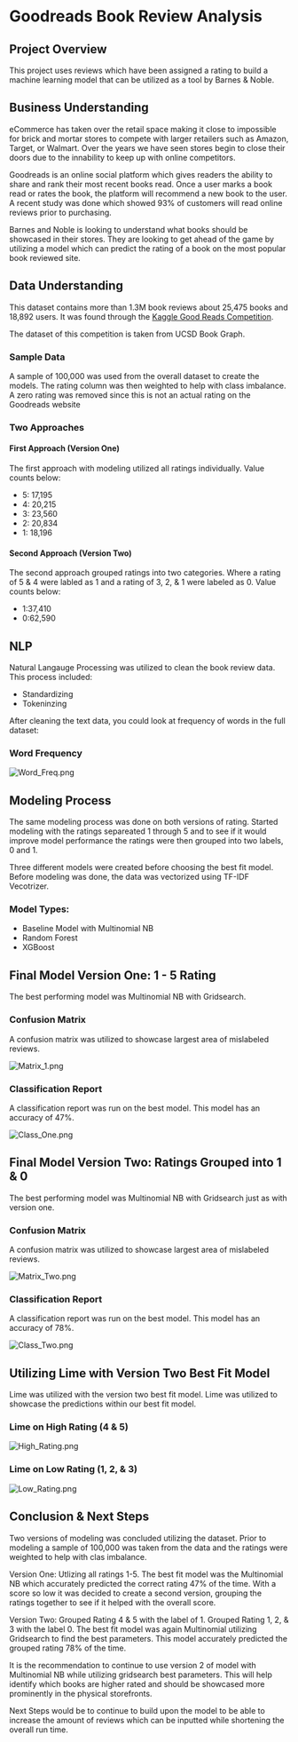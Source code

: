 # Goodreads Book Review Analysis

## Project Overview

This project uses reviews which have been assigned a rating to build a machine learning model that can be utilized as a tool by Barnes & Noble.

## Business Understanding

eCommerce has taken over the retail space making it close to impossible for brick and mortar stores to compete with larger retailers such as Amazon, Target, or Walmart.  Over the years we have seen stores begin to close their doors due to the innability to keep up with online competitors.

Goodreads is an online social platform which gives readers the ability to share and rank their most recent books read.  Once a user marks a book read or rates the book, the platform will recommend a new book to the user. A recent study was done which showed 93% of customers will read online reviews prior to purchasing. 

Barnes and Noble is looking to understand what books should be showcased in their stores.  They are looking to get ahead of the game by utilizing a model which can predict the rating of a book on the most popular book reviewed site.

## Data Understanding

This dataset contains more than 1.3M book reviews about 25,475 books and 18,892 users. It was found through the [Kaggle Good Reads Competition](https://www.kaggle.com/competitions/goodreads-books-reviews-290312/overview).

The dataset of this competition is taken from UCSD Book Graph.

### Sample Data

A sample of 100,000 was used from the overall dataset to create the models.  The rating column was then weighted to help with class imbalance.  A zero rating was removed since this is not an actual rating on the Goodreads website

### Two Approaches

#### First Approach (Version One)

The first approach with modeling utilized all ratings individually.  Value counts below:
* 5: 17,195
* 4: 20,215
* 3: 23,560
* 2: 20,834
* 1: 18,196

#### Second Approach (Version Two)

The second approach grouped ratings into two categories.  Where a rating of 5 & 4 were labled as 1 and a rating of 3, 2, & 1 were labeled as 0.  Value counts below:
* 1:37,410
* 0:62,590

## NLP

Natural Langauge Processing was utilized to clean the book review data.  This process included:
* Standardizing
* Tokeninzing

After cleaning the text data, you could look at frequency of words in the full dataset:

### Word Frequency

![Word_Freq.png](./Images/Word_Freq.png)


## Modeling Process

The same modeling process was done on both versions of rating.  Started modeling with the ratings separeated 1 through 5 and to see if it would improve model performance the ratings were then grouped into two labels, 0 and 1.

Three different models were created before choosing the best fit model.  Before modeling was done, the data was vectorized using TF-IDF Vecotrizer.

### Model Types:
* Baseline Model with Multinomial NB
* Random Forest
* XGBoost

## Final Model Version One: 1 - 5 Rating

The best performing model was Multinomial NB with Gridsearch.

### Confusion Matrix

A confusion matrix was utilized to showcase largest area of mislabeled reviews.

![Matrix_1.png](./Images/Matrix_1.png)

### Classification Report

A classification report was run on the best model.  This model has an accuracy of 47%.

![Class_One.png](./Images/Class_One.png)

## Final Model Version Two: Ratings Grouped into 1 & 0

The best performing model was Multinomial NB with Gridsearch just as with version one.

### Confusion Matrix

A confusion matrix was utilized to showcase largest area of mislabeled reviews.

![Matrix_Two.png](./Images/Matrix_Two.png)

### Classification Report

A classification report was run on the best model.  This model has an accuracy of 78%.

![Class_Two.png](./Images/Class_Two.png)

## Utilizing Lime with Version Two Best Fit Model

Lime was utilized with the version two best fit model.  Lime was utilized to showcase the predictions within our best fit model.

### Lime on High Rating (4 & 5)

![High_Rating.png](./Images/High_Rating.png)

### Lime on Low Rating (1, 2, & 3)

![Low_Rating.png](./Images/Low_Rating.png)

## Conclusion & Next Steps

Two versions of modeling was concluded utilizing the dataset. Prior to modeling a sample of 100,000 was taken from the data and the ratings were weighted to help with clas imbalance.

Version One: Utlizing all ratings 1-5. The best fit model was the Multinomial NB which accurately predicted the correct rating 47% of the time. With a score so low it was decided to create a second version, grouping the ratings together to see if it helped with the overall score.

Version Two: Grouped Rating 4 & 5 with the label of 1. Grouped Rating 1, 2, & 3 with the label 0. The best fit model was again Multinomial utilizing Gridsearch to find the best parameters. This model accurately predicted the grouped rating 78% of the time.

It is the recommendation to continue to use version 2 of model with Multinomial NB while utilizing gridsearch best parameters. This will help identify which books are higher rated and should be showcased more prominently in the physical storefronts.

Next Steps would be to continue to build upon the model to be able to increase the amount of reviews which can be inputted while shortening the overall run time.










